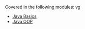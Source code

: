 Covered in the following modules: vg
* [Java Basics](https://github.com/iamAkolab/sde_school/tree/main/java_school/java_basics)
* [Java OOP](https://github.com/iamAkolab/sde_school/tree/main/java_school/java_oop)
